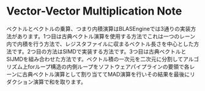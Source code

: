 # Vector-Vector Multiplication Note

ベクトルとベクトルの乗算、つまり内積演算はBLASEngineでは3通りの実装方法があります。1つ目は古典ベクトル演算を使用する方法でこれは一つのレーン内で内積を行う方法で、レジスタファイルに収まるベクトル長さを中心とした方法です。2つ目の方法はSIMDで実装する方法です。3つ目は古典ベクトルとSIJMDを組み合わせた方法です。ベクトル積の一次元を二次元に分割してアルゴリズム上forループ構造の内側ループをソフトウェアパイプラインの要領で各レーンに古典ベクトル演算として割り当ててMAD演算を行いその結果を最後にリダクション演算で和を取ります。